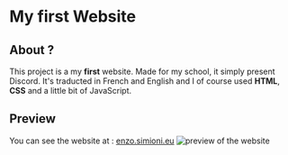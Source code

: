 # My first Website
## About ?
This project is a my **first** website. Made for my school, it simply present Discord. It's traducted in French and English and I of course used **HTML**, **CSS** and a little bit of JavaScript.
## Preview
You can see the website at : [enzo.simioni.eu](https://enzo.simioni.eu/pages/html/english/index_en.html)
<img src="https://enzo.simioni.eu/image/og/indexog_en.png"
     alt="preview of the website" />
